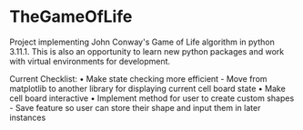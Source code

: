 # TheGameOfLife
Project implementing John Conway's Game of Life algorithm in python 3.11.1.
This is also an opportunity to learn new python packages and work with virtual environments for development.

Current Checklist:
• Make state checking more efficient
    - Move from matplotlib to another library for displaying current cell board state
• Make cell board interactive
• Implement method for user to create custom shapes
    - Save feature so user can store their shape and input them in later instances
